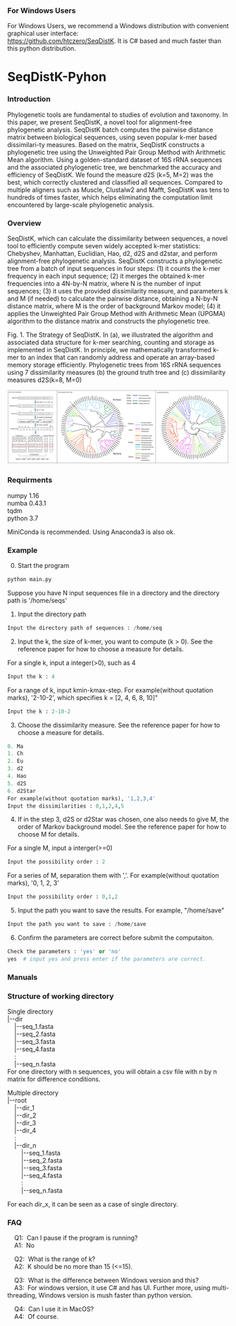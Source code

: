 ### For Windows Users 

For Windows Users, we recommend a Windows distribution with convenient graphical user interface:  
https://github.com/htczero/SeqDistK. It is C# based and much faster than this python distribution.

# SeqDistK-Pyhon

### Introduction 

Phylogenetic tools are fundamental to studies of evolution and taxonomy. In this paper, we present SeqDistK, a novel tool for alignment-free phylogenetic analysis. SeqDistK batch computes the pairwise distance matrix between biological sequences, using seven popular k-mer based dissimilari-ty measures. Based on the matrix, SeqDistK constructs a phylogenetic tree using the Unweighted Pair Group Method with Arithmetic Mean algorithm. Using a golden-standard dataset of 16S rRNA sequences and the associated phylogenetic tree, we benchmarked the accuracy and efficiency of SeqDistK. We found the measure d2S (k=5, M=2) was the best, which correctly clustered and classified all sequences. Compared to multiple aligners such as Muscle, Clustalw2 and Mafft, SeqDistK was tens to hundreds of times faster, which helps eliminating the computation limit encountered by large-scale phylogenetic analysis. 

### Overview  

SeqDistK, which can calculate the dissimilarity between sequences, a novel tool to efficiently compute seven widely accepted k-mer statistics: Chebyshev, Manhattan, Euclidian, Hao, d2, d2S and d2star, and perform alignment-free phylogenetic analysis. SeqDistK constructs a phylogenetic tree from a batch of input sequences in four steps: (1) it counts the k-mer frequency in each input sequence; (2) it merges the obtained k-mer frequencies into a 4N-by-N matrix, where N is the number of input sequences; (3) it uses the provided dissimilarity measure, and parameters k and M (if needed) to calculate the pairwise distance, obtaining a N-by-N distance matrix, where M is the order of background Markov model; (4) it applies the Unweighted Pair Group Method with Arithmetic Mean (UPGMA) algorithm to the distance matrix and constructs the phylogenetic tree.  
  
Fig. 1. The Strategy of SeqDistK. In (a), we illustrated the algorithm and associated data structure for k-mer searching, counting and storage as implemented in SeqDistK. In principle, we mathematically transformed k-mer to an index that can randomly address and operate an array-based memory storage efficiently. Phylogenetic trees from 16S rRNA sequences using 7 dissimilarity measures (b) the ground truth tree and (c) dissimilarity measures d2S(k=8, M=0)  

![Strategy](/doc/img/1.png)

### Requirments

numpy 1.16  
numba 0.43.1  
tqdm  
python 3.7  

MiniConda is recommended. 
Using Anaconda3 is also ok. 

### Example  
0. Start the program 
``` python
python main.py
```    
Suppose you have N input sequences file in a directory and the directory path is '/home/seqs'  

1. Input the directory path  
``` python
Input the directory path of sequences : /home/seq
```  

2. Input the k, the size of k-mer, you want to compute (k > 0).
See the reference paper for how to choose a measure for details.

For a single k, input a integer(>0), such as 4  
``` python  
Input the k : 4
```

For a range of k, input kmin-kmax-step. 
For example(without quotation marks), '2-10-2', which specifies k = [2, 4, 6, 8, 10]"  
``` python  
Input the k : 2-10-2
```

3. Choose the dissimilarity measure. 
See the reference paper for how to choose a measure for details.

``` python  
0. Ma  
1. Ch  
2. Eu  
3. d2  
4. Hao  
5. d2S  
6. d2Star  
For example(without quotation marks), '1,2,3,4'  
Input the dissimilarities : 0,1,2,4,5
```  

4. If in the step 3, d2S or d2Star was chosen, 
one also needs to give M, the order of Markov background model. 
See the reference paper for how to choose M for details.

For a single M, input a interger(>=0)  
``` python
Input the possibility order : 2
```  

For a series of M, separation them with ','. 
For example(without quotation marks), '0, 1, 2, 3'  
```python
Input the possibility order : 0,1,2
```  

5. Input the path you want to save the results. 
For example, "/home/save"
``` python  
Input the path you want to save : /home/save
```  

6. Confirm the parameters are correct before submit the computaiton. 
``` python
Check the parameters : 'yes' or 'no'  
yes  # input yes and press enter if the parameters are correct.
```  

### Manuals  

### Structure of working directory  
Single directory  
|--dir  
&nbsp;&nbsp;&nbsp;&nbsp;|--seq_1.fasta  
&nbsp;&nbsp;&nbsp;&nbsp;|--seq_2.fasta  
&nbsp;&nbsp;&nbsp;&nbsp;|--seq_3.fasta  
&nbsp;&nbsp;&nbsp;&nbsp;|--seq_4.fasta  
&nbsp;&nbsp;&nbsp;&nbsp;:  
&nbsp;&nbsp;&nbsp;&nbsp;|--seq_n.fasta  
For one directory with n sequences, you will obtain a csv file with n by n matrix for difference conditions.  


Multiple directory  
|--root  
&nbsp;&nbsp;&nbsp;&nbsp;|--dir_1   
&nbsp;&nbsp;&nbsp;&nbsp;|--dir_2   
&nbsp;&nbsp;&nbsp;&nbsp;|--dir_3   
&nbsp;&nbsp;&nbsp;&nbsp;|--dir_4   
&nbsp;&nbsp;&nbsp;&nbsp;:  
&nbsp;&nbsp;&nbsp;&nbsp;|--dir_n  
&nbsp;&nbsp;&nbsp;&nbsp;&nbsp;&nbsp;&nbsp;&nbsp;|--seq_1.fasta  
&nbsp;&nbsp;&nbsp;&nbsp;&nbsp;&nbsp;&nbsp;&nbsp;|--seq_2.fasta  
&nbsp;&nbsp;&nbsp;&nbsp;&nbsp;&nbsp;&nbsp;&nbsp;|--seq_3.fasta  
&nbsp;&nbsp;&nbsp;&nbsp;&nbsp;&nbsp;&nbsp;&nbsp;|--seq_4.fasta  
&nbsp;&nbsp;&nbsp;&nbsp;&nbsp;&nbsp;&nbsp;&nbsp;:  
&nbsp;&nbsp;&nbsp;&nbsp;&nbsp;&nbsp;&nbsp;&nbsp;|--seq_n.fasta  

For each dir_x, it can be seen as a case of single directory. 

### FAQ  
&nbsp;&nbsp;&nbsp;&nbsp;Q1:&nbsp;&nbsp;Can I pause if the program is running?  
&nbsp;&nbsp;&nbsp;&nbsp;A1:&nbsp;&nbsp;No

&nbsp;&nbsp;&nbsp;&nbsp;Q2:&nbsp;&nbsp;What is the range of k?    
&nbsp;&nbsp;&nbsp;&nbsp;A2:&nbsp;&nbsp;K should be no more than 15 (<=15). 

&nbsp;&nbsp;&nbsp;&nbsp;Q3:&nbsp;&nbsp;What is the difference between Windows version and this?   
&nbsp;&nbsp;&nbsp;&nbsp;A3:&nbsp;&nbsp;For windows version, it use C# and has UI. Further more, using multi-threading, Windows version  is mush faster than python version. 

&nbsp;&nbsp;&nbsp;&nbsp;Q4:&nbsp;&nbsp;Can I use it in MacOS?    
&nbsp;&nbsp;&nbsp;&nbsp;A4:&nbsp;&nbsp;Of course.
